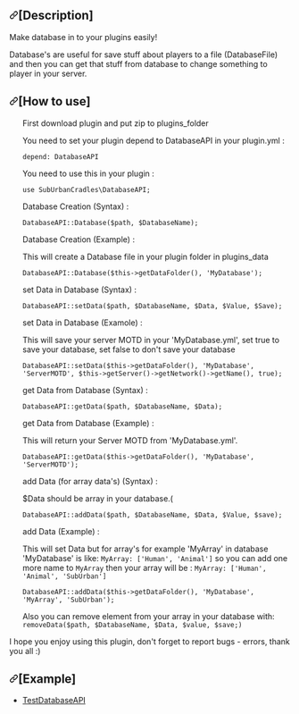<h2><a id="user-content-description" class="anchor" aria-hidden="true" href="#description"><svg class="octicon octicon-link" viewBox="0 0 16 16" version="1.1" width="16" height="16" aria-hidden="true"><path fill-rule="evenodd" d="M7.775 3.275a.75.75 0 001.06 1.06l1.25-1.25a2 2 0 112.83 2.83l-2.5 2.5a2 2 0 01-2.83 0 .75.75 0 00-1.06 1.06 3.5 3.5 0 004.95 0l2.5-2.5a3.5 3.5 0 00-4.95-4.95l-1.25 1.25zm-4.69 9.64a2 2 0 010-2.83l2.5-2.5a2 2 0 012.83 0 .75.75 0 001.06-1.06 3.5 3.5 0 00-4.95 0l-2.5 2.5a3.5 3.5 0 004.95 4.95l1.25-1.25a.75.75 0 00-1.06-1.06l-1.25 1.25a2 2 0 01-2.83 0z"></path></svg></a><a id="user-content-description" href="#description"></a>[Description]</h2>

<p>Make database in to your plugins easily!</p>
<p>Database's are useful for save stuff about players to a file (DatabaseFile) and then you can get that stuff from database to change something to player in your server.</p>
<h2><a id="user-content-usage" class="anchor" aria-hidden="true" href="#usage"><svg class="octicon octicon-link" viewBox="0 0 16 16" version="1.1" width="16" height="16" aria-hidden="true"><path fill-rule="evenodd" d="M7.775 3.275a.75.75 0 001.06 1.06l1.25-1.25a2 2 0 112.83 2.83l-2.5 2.5a2 2 0 01-2.83 0 .75.75 0 00-1.06 1.06 3.5 3.5 0 004.95 0l2.5-2.5a3.5 3.5 0 00-4.95-4.95l-1.25 1.25zm-4.69 9.64a2 2 0 010-2.83l2.5-2.5a2 2 0 012.83 0 .75.75 0 001.06-1.06 3.5 3.5 0 00-4.95 0l-2.5 2.5a3.5 3.5 0 004.95 4.95l1.25-1.25a.75.75 0 00-1.06-1.06l-1.25 1.25a2 2 0 01-2.83 0z"></path></svg></a><a id="user-content-usage" href="#usage"></a>[How to use]</h2>
<ol>
  <p>First download plugin and put zip to plugins_folder</p>
  <p>You need to set your plugin depend to DatabaseAPI in your plugin.yml :</p>
  <pre><code>depend: DatabaseAPI</code></pre>
  <p>You need to use this in your plugin :</p>
  <pre><code>use SubUrbanCradles\DatabaseAPI;</code></pre>
  <p>Database Creation (Syntax) :</p>
  <pre><code>DatabaseAPI::Database($path, $DatabaseName);</code></pre>
  <p>Database Creation (Example) :</p>
  <p>This will create a Database file in your plugin folder in plugins_data</p>
  <pre><code>DatabaseAPI::Database($this->getDataFolder(), 'MyDatabase');</code></pre>
  <p>set Data in Database (Syntax) :</p>
  <pre><code>DatabaseAPI::setData($path, $DatabaseName, $Data, $Value, $Save);</code></pre>
  <p>set Data in Database (Examole) :</p>
  <p>This will save your server MOTD in your 'MyDatabase.yml', set true to save your database, set false to don't save your database</p>
  <pre><code>DatabaseAPI::setData($this->getDataFolder(), 'MyDatabase', 'ServerMOTD', $this->getServer()->getNetwork()->getName(), true);</code></pre>
  <p>get Data from Database (Syntax) : </p>
  <pre><code>DatabaseAPI::getData($path, $DatabaseName, $Data);</code></pre>
  <p>get Data from Database (Example) :</p><p>This will return your Server MOTD from 'MyDatabase.yml'.</p>
    <pre><code>DatabaseAPI::getData($this->getDataFolder(), 'MyDatabase', 'ServerMOTD');</code></pre>
  <p>add Data (for array data's) (Syntax) :</p>
  <p>$Data should be array in your database.(</p>
  <pre><code>DatabaseAPI::addData($path, $DatabaseName, $Data, $Value, $save);</code></pre>
  <p>add Data (Example) :</p>
  <p>This will set Data but for array's for example 'MyArray' in database 'MyDatabase' is like: <code>MyArray: ['Human', 'Animal']</code> so you can add one more name to <code>MyArray</code> then your array will be : <code>MyArray: ['Human', 'Animal', 'SubUrban']</code>
  <pre><code>DatabaseAPI::addData($this->getDataFolder(), 'MyDatabase', 'MyArray', 'SubUrban');</code></pre>
  <p>Also you can remove element from your array in your database with: <code>removeData($path, $DatabaseName, $Data, $value, $save;)</code>
</ol>
<p>I hope you enjoy using this plugin, don't forget to report bugs - errors, thank you all :)</p>
</p><h2><a id="user-content-libraries" class="anchor" aria-hidden="true" href="#libraries"><svg class="octicon octicon-link" viewBox="0 0 16 16" version="1.1" width="16" height="16" aria-hidden="true"><path fill-rule="evenodd" d="M7.775 3.275a.75.75 0 001.06 1.06l1.25-1.25a2 2 0 112.83 2.83l-2.5 2.5a2 2 0 01-2.83 0 .75.75 0 00-1.06 1.06 3.5 3.5 0 004.95 0l2.5-2.5a3.5 3.5 0 00-4.95-4.95l-1.25 1.25zm-4.69 9.64a2 2 0 010-2.83l2.5-2.5a2 2 0 012.83 0 .75.75 0 001.06-1.06 3.5 3.5 0 00-4.95 0l-2.5 2.5a3.5 3.5 0 004.95 4.95l1.25-1.25a.75.75 0 00-1.06-1.06l-1.25 1.25a2 2 0 01-2.83 0z"></path></svg></a>[Example]</h2>
<ul>
<li><a href="https://github.com/SubUrbanCradles/TestDatabaseAPI/">TestDatabaseAPI</a></li>
</ul> 
   
